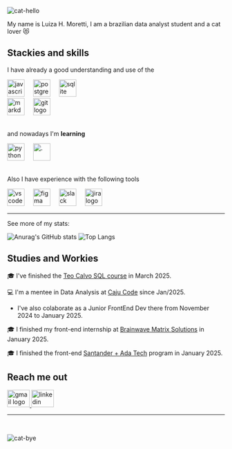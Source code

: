 ![cat-hello](https://github.com/user-attachments/assets/837f663d-c4be-4b1f-9183-3afbc1986a7a)

My name is Luiza H. Moretti, I am a brazilian data analyst student and a cat lover 😻

## Stackies and skills

I have already a good understanding and use of the 
<div align="left">
  <img src="https://cdn.jsdelivr.net/gh/devicons/devicon/icons/javascript/javascript-original.svg" height="40" alt="javascript logo"  />
  <img width="12" />
    <img src="https://cdn.jsdelivr.net/gh/devicons/devicon/icons/postgresql/postgresql-original.svg" height="40" alt="postgresql logo"  />
  <img width="12" />
  <img src="https://cdn.jsdelivr.net/gh/devicons/devicon/icons/sqlite/sqlite-original.svg" height="40" alt="sqlite logo"  />
</div>

<div align="left">
  <img src="https://cdn.jsdelivr.net/gh/devicons/devicon/icons/markdown/markdown-original.svg" height="40" alt="markdown logo"  />
  <img width="12" />
  <img src="https://cdn.jsdelivr.net/gh/devicons/devicon/icons/git/git-original.svg" height="40" alt="git logo"  />
  <img width="12" />
</div>

<br>

and nowadays I'm **learning**
  
<div align="left">
  <img src="https://cdn.jsdelivr.net/gh/devicons/devicon/icons/python/python-original.svg" height="40" alt="python logo"  />
  <img width="12" />
  <img src="https://github.com/user-attachments/assets/e26d1ac9-6a12-484b-91af-92a69248c963" height="40" alt="."/>

</div>

<br>

Also I have experience with the following tools

<div align="left">
  <img src="https://cdn.jsdelivr.net/gh/devicons/devicon/icons/vscode/vscode-original.svg" height="40" alt="vscode logo"  />
  <img width="12" />
  <img src="https://cdn.jsdelivr.net/gh/devicons/devicon/icons/figma/figma-original.svg" height="40" alt="figma logo"  />
  <img width="12" />
  <img src="https://cdn.jsdelivr.net/gh/devicons/devicon/icons/slack/slack-original.svg" height="40" alt="slack logo"  />
  <img width="12" />
  <img src="https://cdn.jsdelivr.net/gh/devicons/devicon/icons/jira/jira-original.svg" height="40" alt="jira logo"  />
  <img width="12" />
</div>

---

See more of my stats: 

![Anurag's GitHub stats](https://github-readme-stats.vercel.app/api?username=luhm&show_icons=true&hide=contribs&theme=buefy) ![Top Langs](https://github-readme-stats.vercel.app/api/top-langs/?username=luhm&hide_title=true&layout=compact)

## Studies and Workies

:mortar_board: I've finished the [Teo Calvo SQL course](https://github.com/TeoCalvo/teoSQL-V2/tree/main) in March 2025.

💻 I'm a mentee in Data Analysis at [Caju Code](https://www.linkedin.com/company/caju-code/) since Jan/2025.
- I've also colaborate as a Junior FrontEnd Dev there from November 2024 to January 2025.

:mortar_board: I finished my front-end internship at [Brainwave Matrix Solutions](https://www.linkedin.com/company/brainwave-matrix-solutions/posts/?feedView=all) in January 2025.

:mortar_board: I finished the front-end [Santander + Ada Tech](https://app.santanderopenacademy.com/pt-BR/program/santander-tech) program in January 2025.

## Reach me out

<div align="left">
  <a href="luhm.dev@gmail.com" target="_blank">
    <img src="https://raw.githubusercontent.com/maurodesouza/profile-readme-generator/master/src/assets/icons/social/gmail/default.svg" width="52" height="40" alt="gmail logo"  />
  </a>
  <a href="https://linkedin.com/in/luhm" target="_blank">
    <img src="https://raw.githubusercontent.com/maurodesouza/profile-readme-generator/master/src/assets/icons/social/linkedin/default.svg" width="52" height="40" alt="linkedin logo"  />
  </a>
</div>

---

<br>

![cat-bye](https://github.com/user-attachments/assets/b49c1a5d-9d0c-43d6-879d-ae438240a9ab)


###


<!--
**luhm/luhm** is a ✨ _special_ ✨ repository because its `README.md` (this file) appears on your GitHub profile.

Here are some ideas to get you started:

- 🔭 I’m currently working on ...
- 🌱 I’m currently learning ...
- 👯 I’m looking to collaborate on ...
- 🤔 I’m looking for help with ...
- 💬 Ask me about ...
- 📫 How to reach me: ...
- 😄 Pronouns: ...
- ⚡ Fun fact: ...
-->
